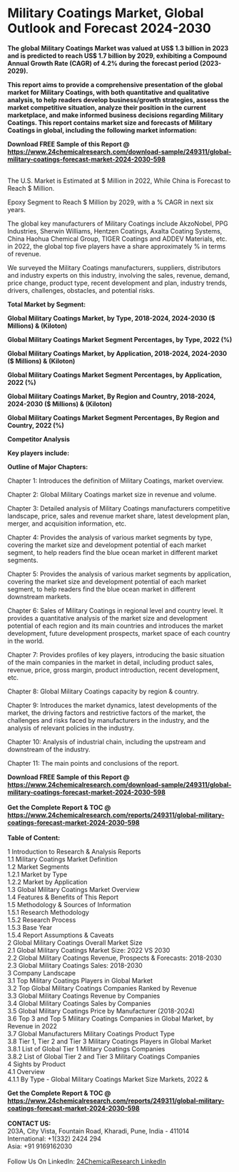 <h1>Military Coatings Market, Global Outlook and Forecast 2024-2030</h1><p><strong>The global Military Coatings Market was valued at US$ 1.3 billion in 2023 and is predicted to reach US$ 1.7 billion by 2029, exhibiting a Compound Annual Growth Rate (CAGR) of 4.2% during the forecast period (2023-2029).</strong></p><p>
</p><p><strong>This report aims to provide a comprehensive presentation of the global market for Military Coatings, with both quantitative and qualitative analysis, to help readers develop business/growth strategies, assess the market competitive situation, analyze their position in the current marketplace, and make informed business decisions regarding Military Coatings. This report contains market size and forecasts of Military Coatings in global, including the following market information:</strong></p><div><b>Download FREE Sample of this Report @ 
            <a href="https://www.24chemicalresearch.com/download-sample/249311/global-military-coatings-forecast-market-2024-2030-598">
            https://www.24chemicalresearch.com/download-sample/249311/global-military-coatings-forecast-market-2024-2030-598</a></b></div><br><p>
</p><p>
</p><p>The U.S. Market is Estimated at $ Million in 2022, While China is Forecast to Reach $ Million.</p><p>
Epoxy Segment to Reach $ Million by 2029, with a % CAGR in next six years.</p><p>
The global key manufacturers of Military Coatings include AkzoNobel, PPG Industries, Sherwin Williams, Hentzen Coatings, Axalta Coating Systems, China Haohua Chemical Group, TIGER Coatings and ADDEV Materials, etc. in 2022, the global top five players have a share approximately % in terms of revenue.</p><p>
We surveyed the Military Coatings manufacturers, suppliers, distributors and industry experts on this industry, involving the sales, revenue, demand, price change, product type, recent development and plan, industry trends, drivers, challenges, obstacles, and potential risks.</p><p>
<strong>Total Market by Segment:</strong></p><p>
<strong>Global Military Coatings Market, by Type, 2018-2024, 2024-2030 ($ Millions) &amp; (Kiloton)</strong></p><p>
<strong>Global Military Coatings Market Segment Percentages, by Type, 2022 (%)</strong></p><p>
</p><p>
<strong>Global Military Coatings Market, by Application, 2018-2024, 2024-2030 ($ Millions) &amp; (Kiloton)</strong></p><p>
<strong>Global Military Coatings Market Segment Percentages, by Application, 2022 (%)</strong></p><p>
</p><p>
<strong>Global Military Coatings Market, By Region and Country, 2018-2024, 2024-2030 ($ Millions) &amp; (Kiloton)</strong></p><p>
<strong>Global Military Coatings Market Segment Percentages, By Region and Country, 2022 (%)</strong></p><p>
</p><p>
<strong>Competitor Analysis</strong></p><p>
</p><p>
<strong>Key players include:</strong></p><p>
</p><p>
</p><p><strong>Outline of Major Chapters:</strong></p><p>
Chapter 1: Introduces the definition of Military Coatings, market overview.</p><p>
Chapter 2: Global Military Coatings market size in revenue and volume.</p><p>
Chapter 3: Detailed analysis of Military Coatings manufacturers competitive landscape, price, sales and revenue market share, latest development plan, merger, and acquisition information, etc.</p><p>
Chapter 4: Provides the analysis of various market segments by type, covering the market size and development potential of each market segment, to help readers find the blue ocean market in different market segments.</p><p>
Chapter 5: Provides the analysis of various market segments by application, covering the market size and development potential of each market segment, to help readers find the blue ocean market in different downstream markets.</p><p>
Chapter 6: Sales of Military Coatings in regional level and country level. It provides a quantitative analysis of the market size and development potential of each region and its main countries and introduces the market development, future development prospects, market space of each country in the world.</p><p>
Chapter 7: Provides profiles of key players, introducing the basic situation of the main companies in the market in detail, including product sales, revenue, price, gross margin, product introduction, recent development, etc.</p><p>
Chapter 8: Global Military Coatings capacity by region &amp; country.</p><p>
Chapter 9: Introduces the market dynamics, latest developments of the market, the driving factors and restrictive factors of the market, the challenges and risks faced by manufacturers in the industry, and the analysis of relevant policies in the industry.</p><p>
Chapter 10: Analysis of industrial chain, including the upstream and downstream of the industry.</p><p>
Chapter 11: The main points and conclusions of the report.</p><div><b>Download FREE Sample of this Report @ 
            <a href="https://www.24chemicalresearch.com/download-sample/249311/global-military-coatings-forecast-market-2024-2030-598">
            https://www.24chemicalresearch.com/download-sample/249311/global-military-coatings-forecast-market-2024-2030-598</a></b></div><br><div><b>Get the Complete Report & TOC @ 
            <a href="https://www.24chemicalresearch.com/reports/249311/global-military-coatings-forecast-market-2024-2030-598">
            https://www.24chemicalresearch.com/reports/249311/global-military-coatings-forecast-market-2024-2030-598</a></b></div><br>
            <b>Table of Content:</b><p>1 Introduction to Research & Analysis Reports<br />
    1.1 Military Coatings Market Definition<br />
    1.2 Market Segments<br />
        1.2.1 Market by Type<br />
        1.2.2 Market by Application<br />
    1.3 Global Military Coatings Market Overview<br />
    1.4 Features & Benefits of This Report<br />
    1.5 Methodology & Sources of Information<br />
        1.5.1 Research Methodology<br />
        1.5.2 Research Process<br />
        1.5.3 Base Year<br />
        1.5.4 Report Assumptions & Caveats<br />
2 Global Military Coatings Overall Market Size<br />
    2.1 Global Military Coatings Market Size: 2022 VS 2030<br />
    2.2 Global Military Coatings Revenue, Prospects & Forecasts: 2018-2030<br />
    2.3 Global Military Coatings Sales: 2018-2030<br />
3 Company Landscape<br />
    3.1 Top Military Coatings Players in Global Market<br />
    3.2 Top Global Military Coatings Companies Ranked by Revenue<br />
    3.3 Global Military Coatings Revenue by Companies<br />
    3.4 Global Military Coatings Sales by Companies<br />
    3.5 Global Military Coatings Price by Manufacturer (2018-2024)<br />
    3.6 Top 3 and Top 5 Military Coatings Companies in Global Market, by Revenue in 2022<br />
    3.7 Global Manufacturers Military Coatings Product Type<br />
    3.8 Tier 1, Tier 2 and Tier 3 Military Coatings Players in Global Market<br />
        3.8.1 List of Global Tier 1 Military Coatings Companies<br />
        3.8.2 List of Global Tier 2 and Tier 3 Military Coatings Companies<br />
4 Sights by Product<br />
    4.1 Overview<br />
        4.1.1 By Type - Global Military Coatings Market Size Markets, 2022 &</p><div><b>Get the Complete Report & TOC @ 
            <a href="https://www.24chemicalresearch.com/reports/249311/global-military-coatings-forecast-market-2024-2030-598">
            https://www.24chemicalresearch.com/reports/249311/global-military-coatings-forecast-market-2024-2030-598</a></b></div><br><b>CONTACT US:</b><br>
            203A, City Vista, Fountain Road, Kharadi, Pune, India - 411014<br>
            International: +1(332) 2424 294<br>
            Asia: +91 9169162030 <br><br>
            Follow Us On LinkedIn: <a href="https://www.linkedin.com/company/24chemicalresearch/">24ChemicalResearch LinkedIn</a>